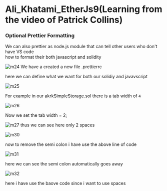 # Ali_Khatami_EtherJs9(Learning from the video of Patrick Collins)

###  Optional Prettier Formatting

We can also prettier as node.js module that can tell other users who don't have VS code <br>
how to format their both javascript and solidity <br>

![m24](https://github.com/C191068/Ali_Khatami_EtherJs9/assets/89090776/6cc6ba69-9a50-4c33-b058-37a2f6794198)
We have a created a new file .prettierrc <br>

here we can define what we want for both our solidiy and javavscript <br>

![m25](https://github.com/C191068/Ali_Khatami_EtherJs9/assets/89090776/5e85eb1e-58f7-409d-b629-9c36c9fe0e74)

For example in our akrkSimpleStorage.sol there is a tab width of ```4``` <br>

![m26](https://github.com/C191068/Ali_Khatami_EtherJs9/assets/89090776/b1ebdc0b-ad90-45b0-9c7b-f1009a6f18f9)

Now we set the tab width = 2;

![m27](https://github.com/C191068/Ali_Khatami_EtherJs9/assets/89090776/581d40f4-37f7-4ac1-8dce-16ab0db7e7ca)
thus we can see here only 2 spaces <br>

![m30](https://github.com/C191068/Ali_Khatami_EtherJs9/assets/89090776/e040194f-0524-411b-ad14-716e79c41c6c)


now to remove the semi colon i have use the above line of code <br>

![m31](https://github.com/C191068/Ali_Khatami_EtherJs9/assets/89090776/f1a82731-48f5-4ee8-8f6a-b8a3d6d235c5)

here we can see the semi colon automatically goes away <br>

![m32](https://github.com/C191068/Ali_Khatami_EtherJs9/assets/89090776/74850cf4-d5fa-40e2-8c59-ac03f02b015e)

here i have use the baove code since i want to use spaces <br>





